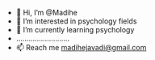 - 👋 Hi, I’m @Madihe
- 👀 I’m interested in psychology fields 
- 🌱 I’m currently learning psychology 
- ..........................
- 📫 Reach me madihejavadi@gmail.com

<!---
Madihe/Madihe is a ✨ special ✨ repository because its `README.md` (this file) appears on your GitHub profile.
You can click the Preview link to take a look at your changes.
--->
